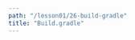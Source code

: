 ```yaml
---
path: "/lesson01/26-build-gradle"
title: "Build.gradle"
---
```

<youtube id="6jgukH3HI84"></youtube>

